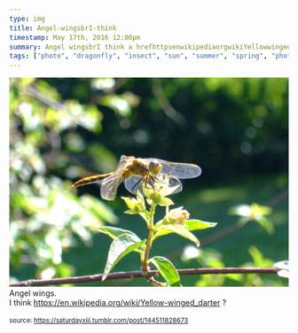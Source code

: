 ```yaml
---
type: img
title: Angel-wingsbrI-think 
timestamp: May 17th, 2016 12:00pm
summary: Angel wingsbrI think a hrefhttpsenwikipediaorgwikiYellowwingeddarter targetblankhttpsenwikipediaorgwikiYellowwingeddarte
tags: ["photo", "dragonfly", "insect", "sun", "summer", "spring", "photography"]
---
```

<img src="../media/144511828673.jpg"/>
                                                                                          <div class="caption">
Angel wings.<br/>I think <a href="https://en.wikipedia.org/wiki/Yellow-winged_darter" target="_blank">https://en.wikipedia.org/wiki/Yellow-winged_darter</a> ?
 
                                    
                
                
                
                
                                
<small>source: https://saturdayxiii.tumblr.com/post/144511828673</small>